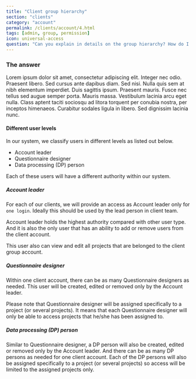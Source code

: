 ```yaml
---
title: "Client group hierarchy"
section: "clients"
category: "account"
permalink: /clients/account/4.html
tags: [admin, group, permission]
icon: universal-access
question: "Can you explain in details on the group hierarchy? How do I manage my own group according to this?"
---
```


### <i class="pe-anchor pe-fw"></i> The answer

Lorem ipsum dolor sit amet, consectetur adipiscing elit. Integer nec odio. Praesent libero. Sed cursus ante dapibus diam. Sed nisi. Nulla quis sem at nibh elementum imperdiet. Duis sagittis ipsum. Praesent mauris. Fusce nec tellus sed augue semper porta. Mauris massa. Vestibulum lacinia arcu eget nulla. Class aptent taciti sociosqu ad litora torquent per conubia nostra, per inceptos himenaeos. Curabitur sodales ligula in libero. Sed dignissim lacinia nunc.


#### Different user levels

In our system, we classify users in different levels as listed out below.

* Account leader
* Questionnaire designer
* Data processing (DP) person

Each of these users will have a different authority within our system.


##### Account leader

For each of our clients, we will provide an access as Account leader only for `one login`. Ideally this should be used by the lead person in client team.

Account leader holds the highest authority compared with other user type. And it is also the only user that has an ability to add or remove users from the client account.

This user also can view and edit all projects that are belonged to the client group account.


##### Questionnaire designer

Within one client account, there can be as many Questionnaire designers as needed. This user will be created, edited or removed only by the Account leader.

Please note that Questionnaire designer will be assigned specifically to a project (or several projects). It means that each Questionnaire designer will only be able to access projects that he/she has been assigned to.


##### Data processing (DP) person

Similar to Questionnaire designer, a DP person will also be created, edited or removed only by the Account leader. And there can be as many DP persons as needed for one client account. Each of the DP persons will also be assigned specifically to a project (or several projects) so access will be limited to the assigned projects only.
